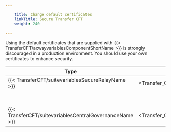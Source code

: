 ```yaml
---

    title: Change default certificates
    linkTitle: Secure Transfer CFT 
    weight: 240

---
```

Using the default certificates that are supplied with {{< TransferCFT/axwayvariablesComponentShortName  >}} is strongly discouraged in a production environment. You should use your own certificates to enhance security.


| Type  | Location  | Certificate  | Expires  |
| --- | --- | --- | --- |
| {{< TransferCFT/suitevariablesSecureRelayName  >}}  | &lt;Transfer_CFT&gt;/home/distrib/xsr  | SecureRelayCA.pem | November 2021  |
|   |   | SecureRelayMasterAgent.p12  | November 2021  |
| {{< TransferCFT/suitevariablesCentralGovernanceName  >}}  | &lt;Transfer_CFT&gt;/runtime/conf/pki  | passportCA.pem  | November 2019  |

